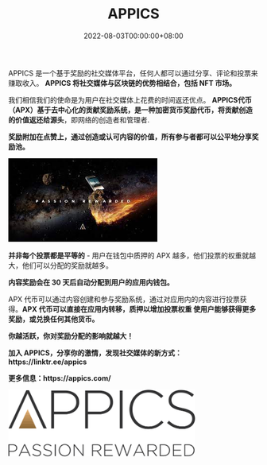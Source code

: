 ﻿---
title: "APPICS"
description: "我们把 LIKES 变成 CURRENCY 💵📱
通过在区块链上分享您的图片和视频而获得加密奖励的最简单方法！"
date: 2022-08-03T00:00:00+08:00
lastmod: 2022-08-03T00:00:00+08:00
draft: false
authors: ["crazyxuanshao"]
featuredImage: "appics.png"
tags: ["Social","APPICS"]
categories: ["nfts"]
nfts: ["Social"]
blockchain: "Telos"
website: "https://appics.com/"
twitter: "https://twitter.com/appics_official"
discord: ""
telegram: "https://t.me/appics_official"
github: ""
youtube: ""
twitch: ""
facebook: "https://www.facebook.com/appics.official"
instagram: "https://www.instagram.com/accounts/login/?next=/appics.official/"
reddit: "https://www.reddit.com/user/appics"
medium: ""
steam: ""
gitbook: ""
googleplay: ""
appstore: "https://appics.com/"
status: "Live"
weight: 
lightgallery: true
toc: true
pinned: false
recommend: false
recommend1: false
---
<p>APPICS 是一个基于奖励的社交媒体平台，任何人都可以通过分享、评论和投票来赚取收入。 <strong>APPICS 将社交媒体与区块链的优势相结合，包括 NFT 市场。</strong></p>
<p>我们相信我们的使命是为用户在社交媒体上花费的时间返还优点。 <strong>APPICS代币（APX）基于去中心化的贡献奖励系统，是一种加密货币奖励代币，将贡献创造的价值返还给源头</strong>，即网络的创造者和管理者.</p>
<p><strong>奖励附加在点赞上，通过创造或认可内容的价值，所有参与者都可以公平地分享奖励池。</strong></p>

![shhs](shhs.png)




<p><strong>并非每个投票都是平等的</strong> - 用户在钱包中质押的 APX 越多，他们投票的权重就越大，他们可以分配的奖励就越多。</p>
<p><strong>内容奖励会在 30 天后自动分配到用户的应用内钱包。</strong></p>
<p>APX 代币可以通过内容创建和参与奖励系统，通过对应用内的内容进行投票获得。<strong>APX 代币可以直接在应用内转移，质押以增加投票权重</ strong> 使用户能够获得更多奖励，或兑换任何其他货币。</p>
<p><strong>你越活跃，你对奖励分配的影响就越大！</strong></p>
<p>加入 APPICS，分享你的激情，发现社交媒体的新方式：https://linktr.ee/appics</p>
<p>更多信息：https://appics.com/</p>

![下载](下载.png)

